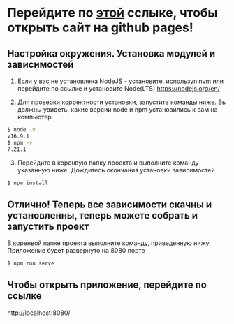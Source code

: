 # Перейдите по [этой](https://misbiheyv.github.io/witcher_gh-pages/) сслыке, чтобы открыть сайт на github pages!

## Настройка окружения. Установка модулей и зависимостей

1. Если у вас не установлена NodeJS - установите, используя nvm или перейдите по ссылке и установите Node(LTS) https://nodejs.org/en/

2. Для проверки корректности установки, запустите команды ниже. Вы должны увидеть, какие версии node и npm установились к вам на компьютер


```sh
$ node -v
v16.9.1
$ npm -v
7.21.1
```

3. Перейдите в коренвую папку проекта и выполните команду указанную ниже. Дождитесь окончания установки зависимостей
```sh
$ npm install
```
## Отлично! Теперь все зависимости скачны и установленны, теперь можете собрать и запустить проект

В коренвой папке проекта выполните команду, приведенную нижу. Приложение будет развернуто на 8080 порте
```sh
$ npm run serve
```
## Чтобы открыть приложение, перейдите по ссылке 
http://localhost:8080/
